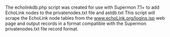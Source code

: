 The echolinkdb.php script was created for use with Supermon 7.1+ to add EchoLink nodes to the privatenodes.txt file and astdb.txt This script will scrape the EchoLink node tables from the www.echoLink.org/logins.jsp web page and output records in a format compatible with the Supermon privatenodes.txt file record format.
